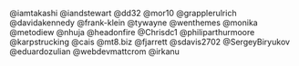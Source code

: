 @iamtakashi
@iandstewart
@dd32
@mor10
@grapplerulrich
@davidakennedy
@frank-klein
@tywayne
@wenthemes
@monika
@metodiew
@nhuja
@headonfire
@Chrisdc1
@philiparthurmoore
@karpstrucking
@cais
@mt8.biz
@fjarrett
@sdavis2702
@SergeyBiryukov
@eduardozulian
@webdevmattcrom
@irkanu